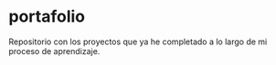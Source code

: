 # portafolio
Repositorio con los proyectos que ya he completado a lo largo de mi proceso de aprendizaje.
